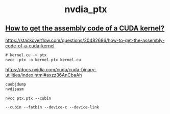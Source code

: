 <h1 align="center">nvdia_ptx</h1>






















## [How to get the assembly code of a CUDA kernel?](https://stackoverflow.com/questions/20482686/how-to-get-the-assembly-code-of-a-cuda-kernel)

https://stackoverflow.com/questions/20482686/how-to-get-the-assembly-code-of-a-cuda-kernel

```asm
# kernel.cu -> ptx
nvcc -ptx -o kernel.ptx kernel.cu
```

 

https://docs.nvidia.com/cuda/cuda-binary-utilities/index.html#axzz36AnCbaAh

```asm
cuobjdump
nvdisasm
```





```shell
nvcc ptx.ptx --cubin

--cubin --fatbin --device-c --device-link
```



